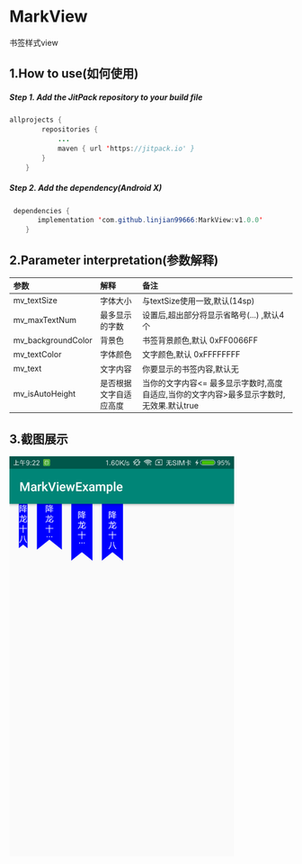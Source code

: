 # MarkView
书签样式view

## 1.How to use(如何使用)

##### Step 1. Add the JitPack repository to your build file

```java
allprojects {
    	repositories {
			...
			maven { url 'https://jitpack.io' }
		}
	}
```
##### Step 2. Add the dependency(Android X)
  
```java
 dependencies {
	   implementation 'com.github.linjian99666:MarkView:v1.0.0'
	}
```

## 2.Parameter interpretation(参数解释)

|    参数     |   解释    |    备注   |
| :-------- | :--------| :----- |
| mv_textSize  | 字体大小 |  与textSize使用一致,默认(14sp)   |
| mv_maxTextNum |   最多显示的字数 |  设置后,超出部分将显示省略号(...) ,默认4个 |
| mv_backgroundColor |    背景色 | 书签背景颜色,默认 0xFF0066FF  |
| mv_textColor      |    字体颜色| 文字颜色,默认 0xFFFFFFFF  |
| mv_text      |   文字内容 | 你要显示的书签内容,默认无  |
| mv_isAutoHeight      |   是否根据文字自适应高度 |  当你的文字内容<= 最多显示字数时,高度自适应,当你的文字内容>最多显示字数时,无效果.默认true |

## 3.截图展示
<div>
<img src="/screenshots/Screenshot_2019-10-25-09-22-56-150_com.test.markviewexample.png" width="400px"</img> 
</div>
